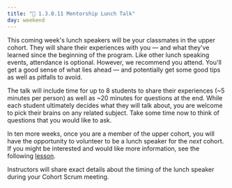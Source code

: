 ```yaml
---
title: "📓 1.3.0.11 Mentorship Lunch Talk"
day: weekend
---
```


This coming week's lunch speakers will be your classmates in the upper cohort. They will share their experiences with you — and what they've learned since the beginning of the program. Like other lunch speaking events, attendance is optional. However, we recommend you attend. You'll get a good sense of what lies ahead — and potentially get some good tips as well as pitfalls to avoid. 

The talk will include time for up to 8 students to share their experiences (~5 minutes per person) as well as ~20 minutes for questions at the end. While each student ultimately decides what they will talk about, you are welcome to pick their brains on any related subject. Take some time now to think of questions that you would like to ask.

In ten more weeks, once you are a member of the upper cohort, you will have the opportunity to volunteer to be a lunch speaker for the _next_ cohort. If you might be interested and would like more information, see the following [lesson](https://www.learnhowtoprogram.com/c-and-net/authentication-with-identity/taking-part-in-mentorship-lunch-talks).

Instructors will share exact details about the timing of the lunch speaker during your Cohort Scrum meeting.
